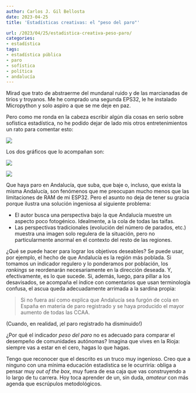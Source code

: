 ```yaml
---
author: Carlos J. Gil Bellosta
date: 2023-04-25
title: 'Estadísticas creativas: el "peso del paro"'

url: /2023/04/25/estadistica-creativa-peso-paro/
categories:
- estadística
tags:
- estadística pública
- paro
- sofística
- política
- andalucía
---
```


Mirad que trato de abstraerme del mundanal ruido y de las marcianadas de tirios y troyanos. Me he comprado una segunda EPS32, le he instalado Micropython y solo aspiro a que se me deje en paz.

Pero como me ronda en la cabeza escribir algún día cosas en serio sobre sofística estadística, no he podido dejar de lado mis otros entretenimientos un rato para comentar esto:

![](/wp-uploads/2023/tweet-paro-andalucia-01.png#center)

Los dos gráficos que lo acompañan son:

![](/wp-uploads/2023/tweet-paro-andalucia-02.jpeg#center)

![](/wp-uploads/2023/tweet-paro-andalucia-03.jpeg#center)

Que haya paro en Andalucía, que suba, que baje o, incluso, que exista la misma Andalucía, son fenómenos que me preocupan mucho menos que las limitaciones de RAM de mi ESP32. Pero el asunto no deja de tener su gracia porque ilustra una solución ingeniosa al siguiente problema:

* El autor busca una perspectiva bajo la que Andalucía muestre un aspecto poco fotogénico. Idealmente, a la cola de todas las taifas.
* Las perspectivas tradicionales (evolución del número de parados, etc.) muestra una imagen solo regulera de la situación, pero no particularmente anormal en el contexto del resto de las regiones.

¿Qué se puede hacer para lograr los objetivos deseables? Se puede usar, por ejemplo, el hecho de que Andalucía es la región más poblada. Si tomamos un indicador regulero y lo ponderamos por población, los _rankings_ se reordenarán necesariamente en la dirección deseada. Y, efectivamente, es lo que sucede. Si, además, luego, para pillar a los desavisados, se acompaña el índice con comentarios que usan terminología confusa, el ascua queda adecuadamente arrimada a la sardina propia:

> Si no fuera así como explica que Andalucía sea furgón de cola en España en materia de paro registrado y se haya producido el mayor aumento de todas las CCAA.

(Cuando, en realidad, ¡el paro registrado ha disminuido!)

¿Por qué el indicador _peso del paro_ no es adecuado para comparar el desempeño de comunidades autónomas? Imagina que vives en la Rioja: siempre vas a estar en el cero, hagas lo que hagas.

Tengo que reconocer que el descrito es un truco muy ingenioso. Creo que a ninguno con una mínima educación estadística se le ocurriría: obliga a pensar muy _out of the box_, muy fuera de esa caja que vas construyendo a lo largo de tu carrera. Hoy toca aprender de un, sin duda, _amateur_ con más agenda que escrúpulos metodológicos.